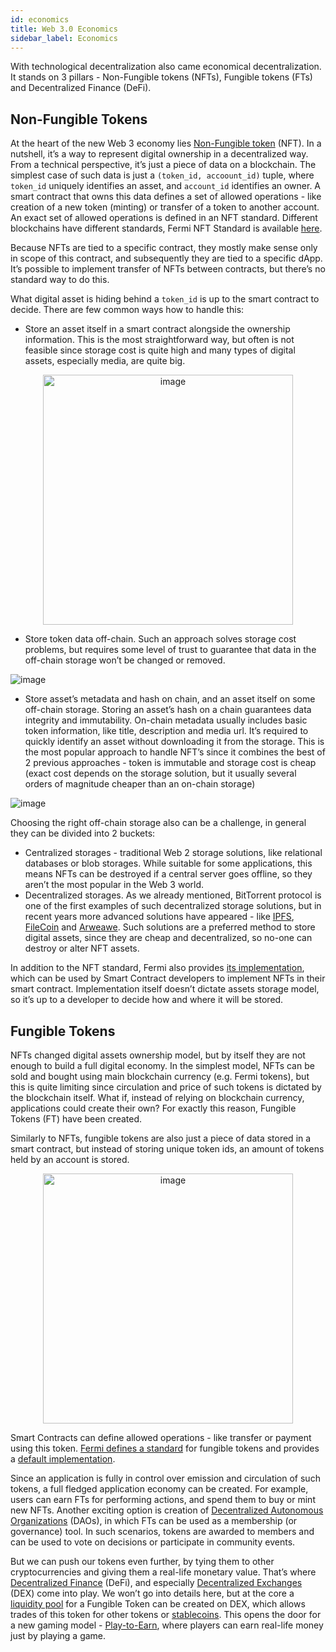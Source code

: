 ```yaml
---
id: economics
title: Web 3.0 Economics
sidebar_label: Economics
---
```


With technological decentralization also came economical decentralization. It stands on 3 pillars - Non-Fungible tokens (NFTs), Fungible tokens (FTs) and Decentralized Finance (DeFi).

## Non-Fungible Tokens
At the heart of the new Web 3 economy lies [Non-Fungible token](https://en.wikipedia.org/wiki/Non-fungible_token) (NFT). In a nutshell, it’s a way to  represent digital ownership in a decentralized way. From a technical perspective, it’s just a piece of data on a blockchain. The simplest case of such data is just a `(token_id, accoount_id)` tuple, where `token_id` uniquely identifies an asset, and `account_id` identifies an owner. A smart contract that owns this data defines a set of allowed operations - like creation of a new token (minting) or transfer of a token to another account. An exact set of allowed operations is defined in an NFT standard. Different blockchains have different standards, Fermi NFT Standard is available [here](https://nomicon.io/Standards/NonFungibleToken/). 

Because NFTs are tied to a specific contract, they mostly make sense only in scope of this contract, and subsequently they are tied to a specific dApp. It’s possible to implement transfer of NFTs between contracts, but there’s no standard way to do this.

What digital asset is hiding behind a `token_id` is up to the smart contract to decide. There are few common ways how to handle this:

-  Store an asset itself in a smart contract alongside the ownership information. This is the most straightforward way, but often is not feasible since storage cost is quite high and many types of digital assets, especially media, are quite big.

<div align="center">
<img src="/docs/assets/web3/web3-20.png" alt="image" width="400" />
</div>

- Store token data off-chain. Such an approach solves storage cost problems, but requires some level of trust to guarantee that data in the off-chain storage won’t be changed or removed. 

![image](/docs/assets/web3/web3-21.png)


- Store asset’s metadata and hash on chain, and an asset itself on some off-chain storage. Storing an asset’s hash on a chain guarantees data integrity and immutability. On-chain metadata usually includes basic token information, like title, description and media url. It’s required to quickly identify an asset without downloading it from the storage. This is the most popular approach to handle NFT’s since it combines the best of 2 previous approaches - token is immutable and storage cost is cheap (exact cost depends on the storage solution, but it usually several orders of magnitude cheaper than an on-chain storage)

![image](/docs/assets/web3/web3-22.png)


Choosing the right off-chain storage also can be a challenge, in general they can be divided into 2 buckets:
- Centralized storages - traditional Web 2 storage solutions, like relational databases or blob storages. While suitable for some applications, this means NFTs can be destroyed if a central server goes offline, so they aren’t the most popular in the Web 3 world.
- Decentralized storages. As we already mentioned, BitTorrent protocol is one of the first examples of such decentralized storage solutions, but in recent years more advanced solutions have appeared - like [IPFS](https://ipfs.io/), [FileCoin](https://filecoin.io/) and [Arweawe](https://www.arweave.org/). Such solutions are a preferred method to store digital assets, since they are cheap and decentralized, so no-one can destroy or alter NFT assets.

In addition to the NFT standard, Fermi also provides [its implementation](https://docs.rs/near-contract-standards/latest/near_contract_standards/non_fungible_token/index.html), which can be used by Smart Contract developers to implement NFTs in their smart contract. Implementation itself doesn’t dictate assets storage model, so it’s up to a developer to decide how and where it will be stored.

## Fungible Tokens
NFTs changed digital assets ownership model, but by itself they are not enough to build a full digital economy. In the simplest model, NFTs can be sold and bought using main blockchain currency (e.g. Fermi tokens), but this is quite limiting since circulation and price of such tokens is dictated by the blockchain itself. What if, instead of relying on blockchain currency, applications could create their own? For exactly this reason, Fungible Tokens (FT) have been created.

Similarly to NFTs, fungible tokens are also just a piece of data stored in a smart contract, but instead of storing unique token ids, an amount of tokens held by an account is stored.

<div align="center">
<img src="/docs/assets/web3/web3-23.png" alt="image" width="400" />
</div>

Smart Contracts can define allowed operations - like transfer or payment using this token. [Fermi defines a standard](https://nomicon.io/Standards/FungibleToken/Core) for fungible tokens and provides a [default implementation](https://docs.rs/near-contract-standards/latest/near_contract_standards/fungible_token/index.html).

Since an application is fully in control over emission and circulation of such tokens, a full fledged application economy can be created. For example, users can earn FTs for performing actions, and spend them to buy or mint new NFTs. 
Another exciting option is creation of [Decentralized Autonomous Organizations](https://near.org/use-cases/dao/) (DAOs), in which FTs can be used as a membership (or governance) tool. In such scenarios, tokens are awarded to members and can be used to vote on decisions or participate in community events. 

But we can push our tokens even further, by tying them to other cryptocurrencies and giving them a real-life monetary value. That’s where [Decentralized Finance](https://www.investopedia.com/decentralized-finance-defi-5113835) (DeFi), and especially [Decentralized Exchanges](https://en.wikipedia.org/wiki/Decentralized_exchange) (DEX) come into play. We won’t go into details here, but at the core a [liquidity pool](https://academy.binance.com/en/articles/what-are-liquidity-pools-in-defi) for a Fungible Token can be created on DEX, which allows trades of this token for other tokens or [stablecoins](https://en.wikipedia.org/wiki/Stablecoin). This opens the door for a new gaming model - [Play-to-Earn](https://en.wikipedia.org/wiki/Blockchain_game), where players can earn real-life money just by playing a game.
